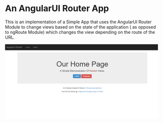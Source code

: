 # An AngularUI Router App

This is an implementation of a Simple App that uses the AngularUI Router Module to change views based on the state of the application ( as opposed to ngRoute Module) which changes the view depending on the route of the URL.

[![Angular|UI-Router](https://github.com/magesa/AngularUI-Router-App/blob/master/routerApp.PNG)](http://run.plnkr.co/preview/cj7bl0bdt00083c5qdapaakjz/#/home)
